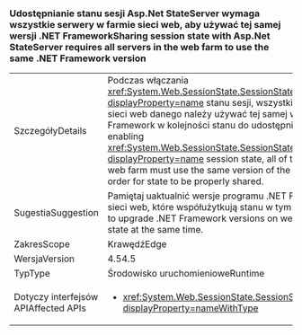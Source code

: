 ### <a name="sharing-session-state-with-aspnet-stateserver-requires-all-servers-in-the-web-farm-to-use-the-same-net-framework-version"></a><span data-ttu-id="b878b-101">Udostępnianie stanu sesji Asp.Net StateServer wymaga wszystkie serwery w farmie sieci web, aby używać tej samej wersji .NET Framework</span><span class="sxs-lookup"><span data-stu-id="b878b-101">Sharing session state with Asp.Net StateServer requires all servers in the web farm to use the same .NET Framework version</span></span>

|   |   |
|---|---|
|<span data-ttu-id="b878b-102">Szczegóły</span><span class="sxs-lookup"><span data-stu-id="b878b-102">Details</span></span>|<span data-ttu-id="b878b-103">Podczas włączania <xref:System.Web.SessionState.SessionStateMode.StateServer?displayProperty=name> stanu sesji, wszystkie serwery w farmie sieci web danego należy używać tej samej wersji programu .NET Framework w kolejności stanu do udostępnienia poprawnie.</span><span class="sxs-lookup"><span data-stu-id="b878b-103">When enabling <xref:System.Web.SessionState.SessionStateMode.StateServer?displayProperty=name> session state, all of the servers in the given web farm must use the same version of the .NET Framework in order for state to be properly shared.</span></span>|
|<span data-ttu-id="b878b-104">Sugestia</span><span class="sxs-lookup"><span data-stu-id="b878b-104">Suggestion</span></span>|<span data-ttu-id="b878b-105">Pamiętaj uaktualnić wersje programu .NET Framework na serwery sieci web, które współużytkują stanu w tym samym czasie.</span><span class="sxs-lookup"><span data-stu-id="b878b-105">Be sure to upgrade .NET Framework versions on web servers that share state at the same time.</span></span>|
|<span data-ttu-id="b878b-106">Zakres</span><span class="sxs-lookup"><span data-stu-id="b878b-106">Scope</span></span>|<span data-ttu-id="b878b-107">Krawędź</span><span class="sxs-lookup"><span data-stu-id="b878b-107">Edge</span></span>|
|<span data-ttu-id="b878b-108">Wersja</span><span class="sxs-lookup"><span data-stu-id="b878b-108">Version</span></span>|<span data-ttu-id="b878b-109">4.5</span><span class="sxs-lookup"><span data-stu-id="b878b-109">4.5</span></span>|
|<span data-ttu-id="b878b-110">Typ</span><span class="sxs-lookup"><span data-stu-id="b878b-110">Type</span></span>|<span data-ttu-id="b878b-111">Środowisko uruchomieniowe</span><span class="sxs-lookup"><span data-stu-id="b878b-111">Runtime</span></span>|
|<span data-ttu-id="b878b-112">Dotyczy interfejsów API</span><span class="sxs-lookup"><span data-stu-id="b878b-112">Affected APIs</span></span>|<ul><li><xref:System.Web.SessionState.SessionStateMode.StateServer?displayProperty=nameWithType></li></ul>|


